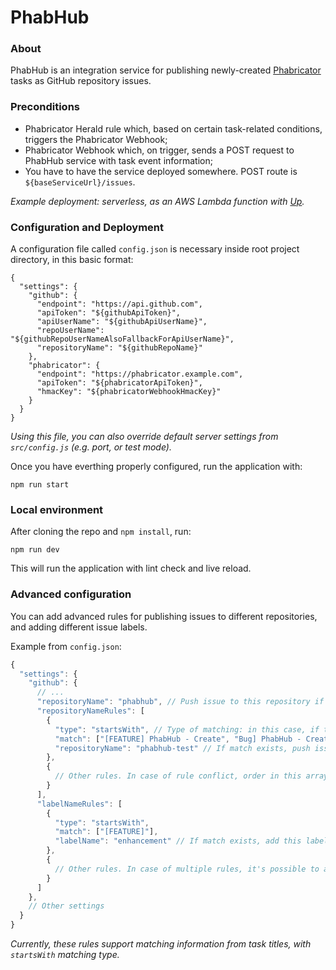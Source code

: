 # PhabHub

### About
PhabHub is an integration service for publishing newly-created [Phabricator](https://github.com/phacility/phabricator) tasks as GitHub repository issues.

### Preconditions
- Phabricator Herald rule which, based on certain task-related conditions, triggers the Phabricator Webhook;
- Phabricator Webhook which, on trigger, sends a POST request to PhabHub service with task event information;
- You have to have the service deployed somewhere. POST route is `${baseServiceUrl}/issues`. 

_Example deployment: serverless, as an AWS Lambda function with [Up](https://github.com/apex/up)._

### Configuration and Deployment
A configuration file called `config.json` is necessary inside root project directory, in this basic format:

```
{
  "settings": {
    "github": {
      "endpoint": "https://api.github.com",
      "apiToken": "${githubApiToken}",
      "apiUserName": "${githubApiUserName}",
      "repoUserName": "${githubRepoUserNameAlsoFallbackForApiUserName}",
      "repositoryName": "${githubRepoName}"
    },
    "phabricator": {
      "endpoint": "https://phabricator.example.com",
      "apiToken": "${phabricatorApiToken}",
      "hmacKey": "${phabricatorWebhookHmacKey}"
    }
  }
}
```

_Using this file, you can also override default server settings from `src/config.js` (e.g. port, or test mode)._

Once you have everthing properly configured, run the application with:

```
npm run start
```

### Local environment
After cloning the repo and `npm install`, run:

```
npm run dev
```

This will run the application with lint check and live reload.

### Advanced configuration
You can add advanced rules for publishing issues to different repositories, and adding different issue labels.

Example from `config.json`:
```javascript
{
  "settings": {
    "github": {
      // ...
      "repositoryName": "phabhub", // Push issue to this repository if no rules defined or matched.
      "repositoryNameRules": [
        {
          "type": "startsWith", // Type of matching: in this case, if task title starts with the matching value.
          "match": ["[FEATURE] PhabHub - Create", "Bug] PhabHub - Create"], // Possible match definitions.
          "repositoryName": "phabhub-test" // If match exists, push issue to this repository.
        },
        {
          // Other rules. In case of rule conflict, order in this array sets rule precedence.
        }
      ],
      "labelNameRules": [
        {
          "type": "startsWith",
          "match": ["[FEATURE]"],
          "labelName": "enhancement" // If match exists, add this label to the issue.
        },
        {
          // Other rules. In case of multiple rules, it's possible to add multiple labels to issues.
        }
      ]
    },
    // Other settings
  }
}
```
_Currently, these rules support matching information from task titles, with `startsWith` matching type._
